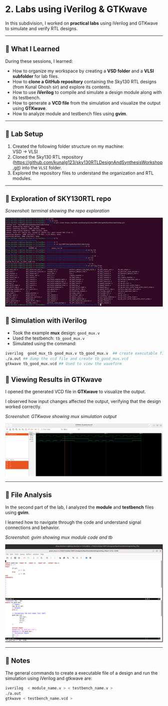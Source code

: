 # 2. Labs using iVerilog & GTKwave

In this subdivision, I worked on **practical labs** using iVerilog and GTKwave to simulate and verify RTL designs.  

---

## 🎯 What I Learned
During these sessions, I learned:  
- How to organize my workspace by creating a **VSD folder** and a **VLSI subfolder** for lab files.  
- How to **clone a GitHub repository** containing the Sky130 RTL designs (from Kunal Ghosh sir) and explore its contents.  
- How to use **iVerilog** to compile and simulate a design module along with its testbench.  
- How to generate a **VCD file** from the simulation and visualize the output using **GTKwave**.  
- How to analyze module and testbench files using **gvim**.

---

## 🔹 Lab Setup
1. Created the following folder structure on my machine:  
            VSD -> VLSI
2. Cloned the Sky130 RTL repository (https://github.com/kunalg123/sky130RTLDesignAndSynthesisWorkshop.git) into the `VLSI` folder.  
3. Explored the repository files to understand the organization and RTL modules.  

---

## 🔹 Exploration of SKY130RTL repo
*Screenshot: terminal showing the repo exploration*  

![Sky130RTL repo](.Screenshots/repo.jpg)



## 🔹 Simulation with iVerilog
- Took the example **mux** design: `good_mux.v`  
- Used the testbench: `tb_good_mux.v`  
- Simulated using the command:  
```bash
iverilog  good_mux_tb good_mux.v tb_good_mux.v  ## create executable file (a.out)
./a.out ## dump the vcd file and create tb_good_mux.vcd
gtkwave tb_good_mux.vcd ## Used to view the waveform
```
## 🔹 Viewing Results in GTKwave

I opened the generated VCD file in **GTKwave** to visualize the output.  

I observed how input changes affected the output, verifying that the design worked correctly.  

*Screenshot: GTKwave showing mux simulation output*  

![GTKwave Mux Output](.Screenshots/gtkwave_mux_output.jpg)

---

## 🔹 File Analysis

In the second part of the lab, I analyzed the **module** and **testbench** files using **gvim**.  

I learned how to navigate through the code and understand signal connections and behavior.  

*Screenshot: gvim showing mux module code and tb* 

![Gvim Mux Code](.Screenshots/gvim_mux_code.jpg)

---

## 📝 Notes

The general commands to create a executable file of a design and run the simulation using iVerilog and gtkwave are:  

```bash
iverilog  < module_name.v > < testbench_name.v >
./a.out
gtkwave < testbench_name.vcd > 

```


